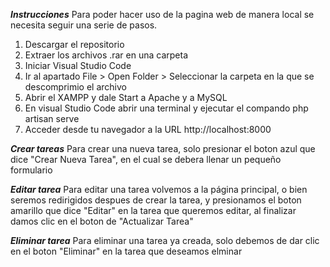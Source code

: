 ***Instrucciones***
Para poder hacer uso de la pagina web de manera local se necesita seguir una serie de pasos.
1. Descargar el repositorio 
2. Extraer los archivos .rar en una carpeta 
3. Iniciar Visual Studio Code
4. Ir al apartado File > Open Folder > Seleccionar la carpeta en la que se descomprimio el archivo 
5. Abrir el XAMPP y dale Start a Apache y a MySQL
6. En visual Studio Code abrir una terminal y ejecutar el compando php artisan serve 
7. Acceder desde tu navegador a la URL http://localhost:8000

***Crear tareas***
Para crear una nueva tarea, solo presionar el boton azul que dice "Crear Nueva Tarea", en el cual se debera llenar un pequeño formulario 

***Editar tarea***
Para editar una tarea volvemos a la página principal, o bien seremos redirigidos despues de crear la tarea, y presionamos el boton amarillo que dice "Editar" en la tarea que queremos editar, al finalizar damos clic en el boton de "Actualizar Tarea"

***Eliminar tarea***
Para eliminar una tarea ya creada, solo debemos de dar clic en el boton "Eliminar" en la tarea que deseamos elminar
